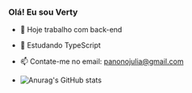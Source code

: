 ### Olá! Eu sou Verty

- 🔭 Hoje trabalho com back-end
- 🌱 Estudando TypeScript
- 📫 Contate-me no email: panonojulia@gmail.com

- ![Anurag's GitHub stats](https://github-readme-stats.vercel.app/api?username=anuraghazra&show_icons=true&theme=radical)

          
          

          
